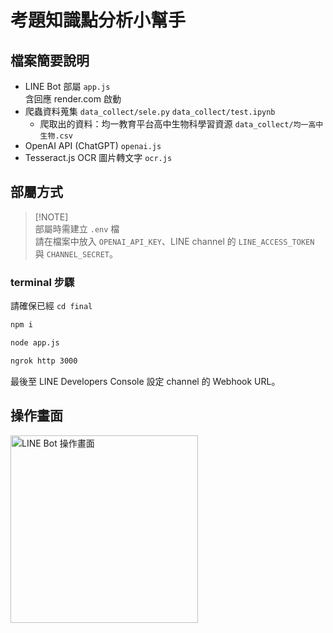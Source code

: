 # 考題知識點分析小幫手
## 檔案簡要說明
- LINE Bot 部屬 `app.js`<br>
含回應 render.com 啟動
- 爬蟲資料蒐集 `data_collect/sele.py` `data_collect/test.ipynb`
  - 爬取出的資料：均一教育平台高中生物科學習資源 `data_collect/均一高中生物.csv`
- OpenAI API (ChatGPT) `openai.js`
- Tesseract.js OCR 圖片轉文字 `ocr.js`

## 部屬方式
> [!NOTE]\
> 部屬時需建立 `.env` 檔 <br>
> 請在檔案中放入 `OPENAI_API_KEY`、LINE channel 的 `LINE_ACCESS_TOKEN` 與 `CHANNEL_SECRET`。

### terminal 步驟
請確保已經 `cd final`
```md
npm i
```

```md
node app.js
```

```md
ngrok http 3000
```

最後至 LINE Developers Console 設定 channel 的 Webhook URL。

## 操作畫面
<img src="https://wannaflyhigh.github.io/LATIA112-1/final/操作畫面.png" alt="LINE Bot 操作畫面" width="300">

